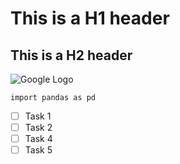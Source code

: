 # This is a H1 header

## This is a H2 header

![Google Logo](https://upload.wikimedia.org/wikipedia/commons/3/3a/Google-favicon-vector.png?20221007124453)

```
import pandas as pd
```

- [ ] Task 1
- [ ] Task 2
- [ ] Task 4
- [ ] Task 5
